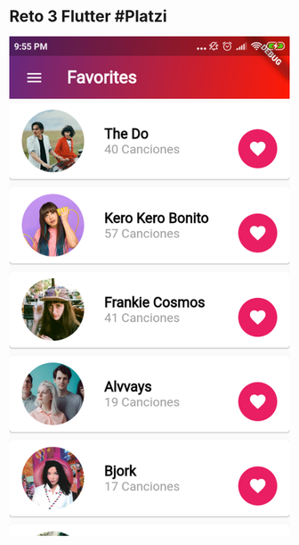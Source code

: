# Reto 3 Flutter #Platzi

![s](https://github.com/VHugoBarnes/reto_3_platzi_flutter/blob/master/Screenshot.png)
